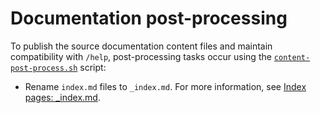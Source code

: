 # Documentation post-processing

To publish the source documentation content files and maintain compatibility with `/help`, post-processing tasks occur using the
[`content-post-process.sh`](../scripts/content-post-process.sh) script:

- Rename `index.md` files to `_index.md`. For more information, see [Index pages: _index.md](https://gohugo.io/content-management/organization/#index-pages-_indexmd).
